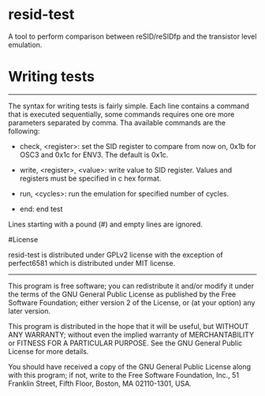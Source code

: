 # resid-test
A tool to perform comparison between reSID/reSIDfp and the transistor level emulation.



# Writing tests
-------------
The syntax for writing tests is fairly simple. Each line contains a command that is executed sequentially, some commands requires one ore more parameters separated by comma. Tha available commands are the following:

* check, \<register>: set the SID register to compare from now on, 0x1b for OSC3 and 0x1c for ENV3. The default is 0x1c.

* write, \<register>, \<value>: write value to SID register. Values and registers must be specified in c hex format.

* run, \<cycles>: run the emulation for specified number of cycles.

* end: end test

Lines starting with a pound (#) and empty lines are ignored.



#License

resid-test is distributed under GPLv2 license with the exception of perfect6581 which is distributed under MIT license.

-----------------------------------------------------------------------------

  This program is free software; you can redistribute it and/or modify
  it under the terms of the GNU General Public License as published by
  the Free Software Foundation; either version 2 of the License, or
  (at your option) any later version.

  This program is distributed in the hope that it will be useful,
  but WITHOUT ANY WARRANTY; without even the implied warranty of
  MERCHANTABILITY or FITNESS FOR A PARTICULAR PURPOSE.  See the
  GNU General Public License for more details.

  You should have received a copy of the GNU General Public License
  along with this program; if not, write to the Free Software
  Foundation, Inc., 51 Franklin Street, Fifth Floor, Boston, MA  02110-1301, USA.

